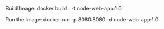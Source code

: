 Build Image:
docker build . -t node-web-app:1.0

Run the Image:
docker run -p 8080:8080 -d node-web-app:1.0
